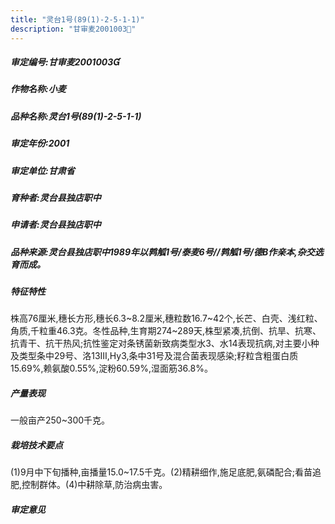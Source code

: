 ```yaml
---
title: "灵台1号(89(1)-2-5-1-1)"
description: "甘审麦2001003"
---
```

##### 审定编号:甘审麦2001003

##### 作物名称:小麦

##### 品种名称:灵台1号(89(1)-2-5-1-1)

##### 审定年份:2001

##### 审定单位:甘肃省

##### 育种者:灵台县独店职中

##### 申请者:灵台县独店职中

##### 品种来源:灵台县独店职中1989年以鹑觚1号/泰麦6号//鹑觚1号/德B作亲本,杂交选育而成。

##### 特征特性
株高76厘米,穗长方形,穗长6.3~8.2厘米,穗粒数16.7~42个,长芒、白壳、浅红粒、角质,千粒重46.3克。冬性品种,生育期274~289天,株型紧凑,抗倒、抗旱、抗寒、抗青干、抗干热风;抗性鉴定对条锈菌新致病类型水3、水14表现抗病,对主要小种及类型条中29号、洛13Ⅲ,Hy3,条中31号及混合菌表现感染;籽粒含粗蛋白质15.69%,赖氨酸0.55%,淀粉60.59%,湿面筋36.8%。

##### 产量表现
一般亩产250~300千克。

##### 栽培技术要点
(1)9月中下旬播种,亩播量15.0~17.5千克。(2)精耕细作,施足底肥,氨磷配合;看苗追肥,控制群体。(4)中耕除草,防治病虫害。

##### 审定意见

